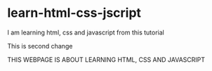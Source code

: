 # learn-html-css-jscript

I am learning html, css and javascript from this tutorial

This is second change

THIS WEBPAGE IS ABOUT LEARNING HTML, CSS AND JAVASCRIPT
